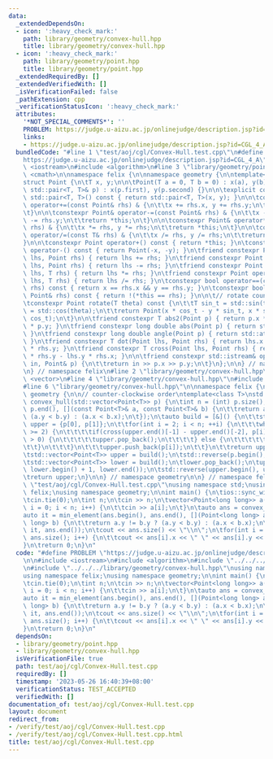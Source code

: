 ```yaml
---
data:
  _extendedDependsOn:
  - icon: ':heavy_check_mark:'
    path: library/geometry/convex-hull.hpp
    title: library/geometry/convex-hull.hpp
  - icon: ':heavy_check_mark:'
    path: library/geometry/point.hpp
    title: library/geometry/point.hpp
  _extendedRequiredBy: []
  _extendedVerifiedWith: []
  _isVerificationFailed: false
  _pathExtension: cpp
  _verificationStatusIcon: ':heavy_check_mark:'
  attributes:
    '*NOT_SPECIAL_COMMENTS*': ''
    PROBLEM: https://judge.u-aizu.ac.jp/onlinejudge/description.jsp?id=CGL_4_A
    links:
    - https://judge.u-aizu.ac.jp/onlinejudge/description.jsp?id=CGL_4_A
  bundledCode: "#line 1 \"test/aoj/cgl/Convex-Hull.test.cpp\"\n#define PROBLEM \"\
    https://judge.u-aizu.ac.jp/onlinejudge/description.jsp?id=CGL_4_A\"\n\n#include\
    \ <iostream>\n#include <algorithm>\n#line 3 \"library/geometry/point.hpp\"\n#include\
    \ <cmath>\n\nnamespace felix {\n\nnamespace geometry {\n\ntemplate<class T>\n\
    struct Point {\n\tT x, y;\n\n\tPoint(T a = 0, T b = 0) : x(a), y(b) {}\n\tPoint(const\
    \ std::pair<T, T>& p) : x(p.first), y(p.second) {}\n\n\texplicit constexpr operator\
    \ std::pair<T, T>() const { return std::pair<T, T>(x, y); }\n\n\tconstexpr Point&\
    \ operator+=(const Point& rhs) & {\n\t\tx += rhs.x, y += rhs.y;\n\t\treturn *this;\n\
    \t}\n\n\tconstexpr Point& operator-=(const Point& rhs) & {\n\t\tx -= rhs.x, y\
    \ -= rhs.y;\n\t\treturn *this;\n\t}\n\n\tconstexpr Point& operator*=(const T&\
    \ rhs) & {\n\t\tx *= rhs, y *= rhs;\n\t\treturn *this;\n\t}\n\n\tconstexpr Point&\
    \ operator/=(const T& rhs) & {\n\t\tx /= rhs, y /= rhs;\n\t\treturn *this;\n\t\
    }\n\n\tconstexpr Point operator+() const { return *this; }\n\tconstexpr Point\
    \ operator-() const { return Point(-x, -y); }\n\tfriend constexpr Point operator+(Point\
    \ lhs, Point rhs) { return lhs += rhs; }\n\tfriend constexpr Point operator-(Point\
    \ lhs, Point rhs) { return lhs -= rhs; }\n\tfriend constexpr Point operator*(Point\
    \ lhs, T rhs) { return lhs *= rhs; }\n\tfriend constexpr Point operator/(Point\
    \ lhs, T rhs) { return lhs /= rhs; }\n\tconstexpr bool operator==(const Point&\
    \ rhs) const { return x == rhs.x && y == rhs.y; }\n\tconstexpr bool operator!=(const\
    \ Point& rhs) const { return !(*this == rhs); }\n\n\t// rotate counter-clockwise\n\
    \tconstexpr Point rotate(T theta) const {\n\t\tT sin_t = std::sin(theta), cos_t\
    \ = std::cos(theta);\n\t\treturn Point(x * cos_t - y * sin_t, x * sin_t + y *\
    \ cos_t);\n\t}\n\n\tfriend constexpr T abs2(Point p) { return p.x * p.x + p.y\
    \ * p.y; }\n\tfriend constexpr long double abs(Point p) { return std::sqrt(abs2(p));\
    \ }\n\tfriend constexpr long double angle(Point p) { return std::atan2(p.y, p.x);\
    \ }\n\tfriend constexpr T dot(Point lhs, Point rhs) { return lhs.x * rhs.x + lhs.y\
    \ * rhs.y; }\n\tfriend constexpr T cross(Point lhs, Point rhs) { return lhs.x\
    \ * rhs.y - lhs.y * rhs.x; }\n\n\tfriend constexpr std::istream& operator>>(std::istream&\
    \ in, Point& p) {\n\t\treturn in >> p.x >> p.y;\n\t}\n};\n\n} // namespace geometry\n\
    \n} // namespace felix\n#line 2 \"library/geometry/convex-hull.hpp\"\n#include\
    \ <vector>\n#line 4 \"library/geometry/convex-hull.hpp\"\n#include <functional>\n\
    #line 6 \"library/geometry/convex-hull.hpp\"\n\nnamespace felix {\n\nnamespace\
    \ geometry {\n\n// counter-clockwise order\ntemplate<class T>\nstd::vector<Point<T>>\
    \ convex_hull(std::vector<Point<T>> p) {\n\tint n = (int) p.size();\n\tstd::sort(p.begin(),\
    \ p.end(), [](const Point<T>& a, const Point<T>& b) {\n\t\treturn a.x == b.x ?\
    \ (a.y < b.y) : (a.x < b.x);\n\t});\n\tauto build = [&]() {\n\t\tstd::vector<Point<T>>\
    \ upper = {p[0], p[1]};\n\t\tfor(int i = 2; i < n; ++i) {\n\t\t\twhile(upper.size()\
    \ >= 2) {\n\t\t\t\tif(cross(upper.end()[-1] - upper.end()[-2], p[i] - upper.end()[-1])\
    \ > 0) {\n\t\t\t\t\tupper.pop_back();\n\t\t\t\t} else {\n\t\t\t\t\tbreak;\n\t\t\
    \t\t}\n\t\t\t}\n\t\t\tupper.push_back(p[i]);\n\t\t}\n\t\treturn upper;\n\t};\n\
    \tstd::vector<Point<T>> upper = build();\n\tstd::reverse(p.begin(), p.end());\n\
    \tstd::vector<Point<T>> lower = build();\n\tlower.pop_back();\n\tupper.insert(upper.end(),\
    \ lower.begin() + 1, lower.end());\n\tstd::reverse(upper.begin(), upper.end());\n\
    \treturn upper;\n}\n\n} // namespace geometry\n\n} // namespace felix\n#line 7\
    \ \"test/aoj/cgl/Convex-Hull.test.cpp\"\nusing namespace std;\nusing namespace\
    \ felix;\nusing namespace geometry;\n\nint main() {\n\tios::sync_with_stdio(false);\n\
    \tcin.tie(0);\n\tint n;\n\tcin >> n;\n\tvector<Point<long long>> a(n);\n\tfor(int\
    \ i = 0; i < n; i++) {\n\t\tcin >> a[i];\n\t}\n\tauto ans = convex_hull(a);\n\t\
    auto it = min_element(ans.begin(), ans.end(), [](Point<long long> a, Point<long\
    \ long> b) {\n\t\treturn a.y != b.y ? (a.y < b.y) : (a.x < b.x);\n\t});\n\trotate(ans.begin(),\
    \ it, ans.end());\n\tcout << ans.size() << \"\\n\";\n\tfor(int i = 0; i < (int)\
    \ ans.size(); i++) {\n\t\tcout << ans[i].x << \" \" << ans[i].y << \"\\n\";\n\t\
    }\n\treturn 0;\n}\n"
  code: "#define PROBLEM \"https://judge.u-aizu.ac.jp/onlinejudge/description.jsp?id=CGL_4_A\"\
    \n\n#include <iostream>\n#include <algorithm>\n#include \"../../../library/geometry/point.hpp\"\
    \n#include \"../../../library/geometry/convex-hull.hpp\"\nusing namespace std;\n\
    using namespace felix;\nusing namespace geometry;\n\nint main() {\n\tios::sync_with_stdio(false);\n\
    \tcin.tie(0);\n\tint n;\n\tcin >> n;\n\tvector<Point<long long>> a(n);\n\tfor(int\
    \ i = 0; i < n; i++) {\n\t\tcin >> a[i];\n\t}\n\tauto ans = convex_hull(a);\n\t\
    auto it = min_element(ans.begin(), ans.end(), [](Point<long long> a, Point<long\
    \ long> b) {\n\t\treturn a.y != b.y ? (a.y < b.y) : (a.x < b.x);\n\t});\n\trotate(ans.begin(),\
    \ it, ans.end());\n\tcout << ans.size() << \"\\n\";\n\tfor(int i = 0; i < (int)\
    \ ans.size(); i++) {\n\t\tcout << ans[i].x << \" \" << ans[i].y << \"\\n\";\n\t\
    }\n\treturn 0;\n}\n"
  dependsOn:
  - library/geometry/point.hpp
  - library/geometry/convex-hull.hpp
  isVerificationFile: true
  path: test/aoj/cgl/Convex-Hull.test.cpp
  requiredBy: []
  timestamp: '2023-05-26 16:40:39+08:00'
  verificationStatus: TEST_ACCEPTED
  verifiedWith: []
documentation_of: test/aoj/cgl/Convex-Hull.test.cpp
layout: document
redirect_from:
- /verify/test/aoj/cgl/Convex-Hull.test.cpp
- /verify/test/aoj/cgl/Convex-Hull.test.cpp.html
title: test/aoj/cgl/Convex-Hull.test.cpp
---
```

